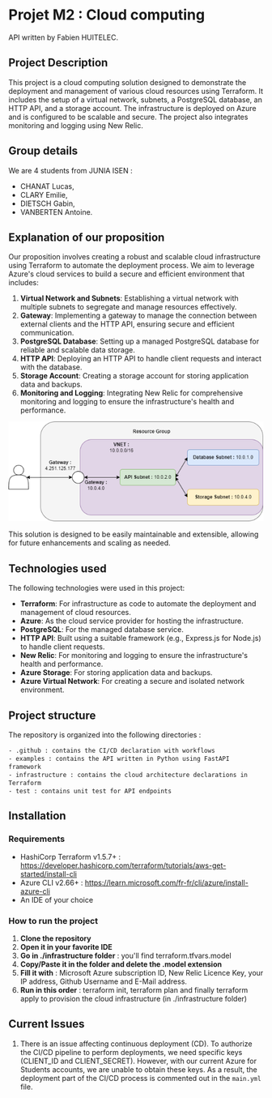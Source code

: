 # Projet M2 : Cloud computing

API written by Fabien HUITELEC.

## Project Description

This project is a cloud computing solution designed to demonstrate the deployment and management of various cloud resources using Terraform. It includes the setup of a virtual network, subnets, a PostgreSQL database, an HTTP API, and a storage account. The infrastructure is deployed on Azure and is configured to be scalable and secure. The project also integrates monitoring and logging using New Relic.

## Group details

We are 4 students from JUNIA ISEN :
- CHANAT Lucas,
- CLARY Emilie,
- DIETSCH Gabin,
- VANBERTEN Antoine.

## Explanation of our proposition

Our proposition involves creating a robust and scalable cloud infrastructure using Terraform to automate the deployment process. We aim to leverage Azure's cloud services to build a secure and efficient environment that includes:

1. **Virtual Network and Subnets**: Establishing a virtual network with multiple subnets to segregate and manage resources effectively.
2. **Gateway**: Implementing a gateway to manage the connection between external clients and the HTTP API, ensuring secure and efficient communication.
3. **PostgreSQL Database**: Setting up a managed PostgreSQL database for reliable and scalable data storage.
4. **HTTP API**: Deploying an HTTP API to handle client requests and interact with the database.
5. **Storage Account**: Creating a storage account for storing application data and backups.
6. **Monitoring and Logging**: Integrating New Relic for comprehensive monitoring and logging to ensure the infrastructure's health and performance.

![Architecture of our project](/images/project.png)

This solution is designed to be easily maintainable and extensible, allowing for future enhancements and scaling as needed.

## Technologies used

The following technologies were used in this project:

- **Terraform**: For infrastructure as code to automate the deployment and management of cloud resources.
- **Azure**: As the cloud service provider for hosting the infrastructure.
- **PostgreSQL**: For the managed database service.
- **HTTP API**: Built using a suitable framework (e.g., Express.js for Node.js) to handle client requests.
- **New Relic**: For monitoring and logging to ensure the infrastructure's health and performance.
- **Azure Storage**: For storing application data and backups.
- **Azure Virtual Network**: For creating a secure and isolated network environment.

## Project structure

The repository is organized into the following directories :

    - .github : contains the CI/CD declaration with workflows
    - examples : contains the API written in Python using FastAPI framework
    - infrastructure : contains the cloud architecture declarations in Terraform
    - test : contains unit test for API endpoints

## Installation

### Requirements

- HashiCorp Terraform v1.5.7+ : https://developer.hashicorp.com/terraform/tutorials/aws-get-started/install-cli
- Azure CLI v2.66+ : https://learn.microsoft.com/fr-fr/cli/azure/install-azure-cli
- An IDE of your choice

### How to run the project

1. **Clone the repository**
2. **Open it in your favorite IDE**
3. **Go in ./infrastructure folder** : you'll find terraform.tfvars.model
4. **Copy/Paste it in the folder and delete the .model extension**
5. **Fill it with** : Microsoft Azure subscription ID, New Relic Licence Key, your IP address, Github Username and E-Mail address.
6. **Run in this order** : terraform init, terraform plan and finally terraform apply to provision the cloud infrastructure (in ./infrastructure folder)

## Current Issues

1. There is an issue affecting continuous deployment (CD). To authorize the CI/CD pipeline to perform deployments, we need specific keys (CLIENT_ID and CLIENT_SECRET). However, with our current Azure for Students accounts, we are unable to obtain these keys. As a result, the deployment part of the CI/CD process is commented out in the `main.yml` file.
